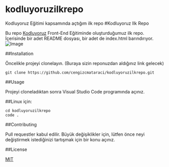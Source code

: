 # kodluyoruzilkrepo
Kodluyoruz Eğitimi kapsamında açtığım ilk repo
#Kodluyoruz Ilk Repo

Bu repo [Kodluyoruz](https://kodluyoruz.org/) Front-End Eğitiminde oluşturduğumuz ilk repo. İçerisinde bir adet README dosyası, bir adet de index.html barındırıyor.
![Image](https://github.com/turanfurkan/kodluyoruzilkrepo/blob/main/Screenshot%202023-05-04%20at%2018-17-47%20New%20repository%20%C2%B7%20GitHub.png?raw=true)

##Installation

Öncelikle projeyi clonelayın. (Buraya sizin reponuzdan aldığınız link gelecek)


`git clone https://github.com/cengizcmataraci/kodluyoruzilkrepo.git`

##Usage

Projeyi cloneladıktan sonra Visual Studio Code programında açınız.

##Linux için:

```
cd kodluyoruzilkrepo
code .
``` 



##Contributing

Pull requestler kabul edilir. Büyük değişiklikler için, lütfen önce neyi değiştirmek istediğinizi tartışmak için bir konu açınız.

##License

[MIT](https://choosealicense.com/licenses/mit/)